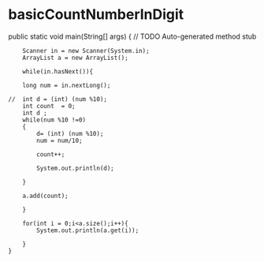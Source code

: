 basicCountNumberInDigit
=======================
public static void main(String[] args) {
		// TODO Auto-generated method stub
		
		Scanner in = new Scanner(System.in);
		ArrayList a = new ArrayList();
		
		while(in.hasNext()){
			
		long num = in.nextLong();
		
	//	int d = (int) (num %10);
		int count  = 0;
		int d ;
	    while(num %10 !=0)
	    {
	    	d= (int) (num %10);
	        num = num/10;
	        
	    	count++;
	    	
	    	System.out.println(d);
	    	
	    }
	    
	    a.add(count);
	    
		}
		
		for(int i = 0;i<a.size();i++){
			System.out.println(a.get(i));
			
		}
	}
